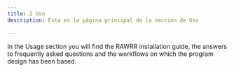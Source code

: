 ```yaml
---
title: 2 Uso
description: Esta es la página principal de la sección de Uso

---
```

In the Usage section you will find the RAWRR installation guide, the answers to frequently asked questions and the workflows on which the program design has been based.